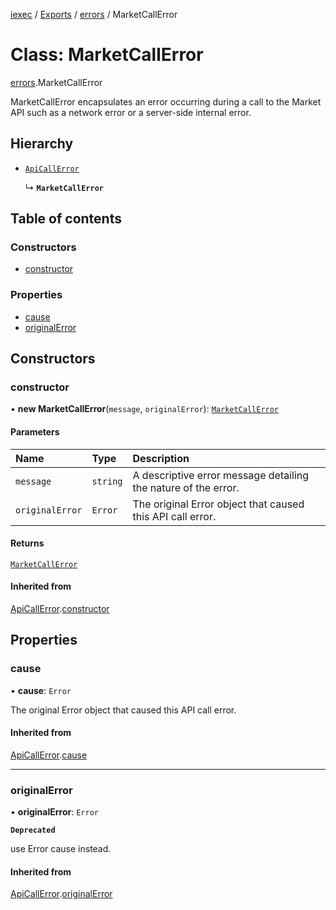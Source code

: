 [iexec](../README.md) / [Exports](../modules.md) / [errors](../modules/errors.md) / MarketCallError

# Class: MarketCallError

[errors](../modules/errors.md).MarketCallError

MarketCallError encapsulates an error occurring during a call to the Market API such as a network error or a server-side internal error.

## Hierarchy

- [`ApiCallError`](errors.ApiCallError.md)

  ↳ **`MarketCallError`**

## Table of contents

### Constructors

- [constructor](errors.MarketCallError.md#constructor)

### Properties

- [cause](errors.MarketCallError.md#cause)
- [originalError](errors.MarketCallError.md#originalerror)

## Constructors

### constructor

• **new MarketCallError**(`message`, `originalError`): [`MarketCallError`](errors.MarketCallError.md)

#### Parameters

| Name | Type | Description |
| :------ | :------ | :------ |
| `message` | `string` | A descriptive error message detailing the nature of the error. |
| `originalError` | `Error` | The original Error object that caused this API call error. |

#### Returns

[`MarketCallError`](errors.MarketCallError.md)

#### Inherited from

[ApiCallError](errors.ApiCallError.md).[constructor](errors.ApiCallError.md#constructor)

## Properties

### cause

• **cause**: `Error`

The original Error object that caused this API call error.

#### Inherited from

[ApiCallError](errors.ApiCallError.md).[cause](errors.ApiCallError.md#cause)

___

### originalError

• **originalError**: `Error`

**`Deprecated`**

use Error cause instead.

#### Inherited from

[ApiCallError](errors.ApiCallError.md).[originalError](errors.ApiCallError.md#originalerror)
